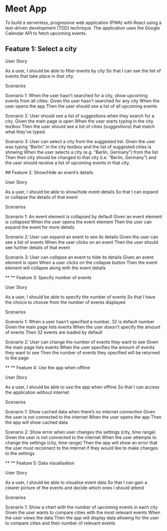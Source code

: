 # Meet App

To build a serverless, progressive web application (PWA) with React using a test-driven development (TDD) technique. The application uses the Google Calendar API to fetch upcoming events.

## Feature 1: Select a city

User Story

As a user,
I should be able to filter events by city
So that I can see the list of events that take place in that city.

Scenarios

Scenario 1: When the user hasn’t searched for a city, show upcoming events from all cities.
Given the user hasn’t searched for any city
When the user opens the app
Then the user should see a list of all upcoming events

Scenario 2: User should see a list of suggestions when they search for a city.
Given the main page is open
When the user starts typing in the city textbox
Then the user should see a list of cities (suggestions) that match what they’ve typed.

Scenario 3: User can select a city from the suggested list.
Given the user was typing “Berlin” in the city textbox and the list of suggested cities is showing
When the user selects a city (e.g. “Berlin, Germany”) from the list
Then their city should be changed to that city (i.e. “Berlin, Germany”) and the user should receive a list of upcoming events in that city.

## Feature 2: Show/Hide an event’s details

User Story

As a user,
I should be able to show/hide event details
So that I can expand or collapse the details of that event

Scenarios

Scenario 1: An event element is collapsed by default
Given an event element is collapsed
When the user opens the event element
Then the user can expand the event for more details

Scenario 2: User can expand an event to see its details 
Given the user can see a list of events
When the user clicks on an event
Then the user should see further details of that event 

Scenario 3: User can collapse an event to hide its details 
Given an event element is open
When a user clicks on the collapse button
Then the event element will collapse along with the event details

** ** Feature 3: Specify number of events

User Story

As a user,
I should be able to specify the number of events
So that I have the choice to choose from the number of events displayed

Scenarios

Scenario 1: When a user hasn’t specified a number, 32 is default number
Given the main page lists events
When the user doesn’t specify the amount of events
Then 32 events are loaded by default

Scenario 2: User can change the number of events they want to see
Given the main page lists events
When the user specifies the amount of events they want to see
Then the number of events they specified will be returned to the page

** ** Feature 4: Use the app when offline

User Story

As a user,
I should be able to use the app when offline
So that I can access the application without internet

Scenarios

Scenario 1: Show cached data when there’s no internet connection
Given the user is not connected to the internet
When the user opens the app
Then the app will show cached data 

Scenario 2: Show error when user changes the settings (city, time range)
Given the user is not connected to the internet
When the user attempts to change the settings (city, time range)
Then the app will show an error that the user must reconnect to the internet if they would like to make changes to the settings

** ** Feature 5: Data visualisation

User Story

As a user,
I should be able to visualise event data
So that I can gain a clearer picture of the events and decide which ones I should attend

Scenarios

Scenario 1: Show a chart with the number of upcoming events in each city 
Given the user wants to compare cities with the most relevant events
When the user views the data 
Then the app will display data allowing for the user to compare cities and their number of relevant events
